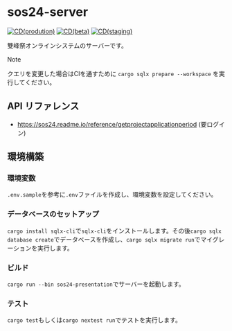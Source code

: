# sos24-server

[![CD(prodution)](https://github.com/sohosai/sos24-server/actions/workflows/cd.yaml/badge.svg)](https://github.com/sohosai/sos24-server/actions/workflows/cd.yaml)
[![CD(beta)](https://github.com/sohosai/sos24-server/actions/workflows/cd-beta.yaml/badge.svg)](https://github.com/sohosai/sos24-server/actions/workflows/cd-beta.yaml)
[![CD(staging)](https://github.com/sohosai/sos24-server/actions/workflows/cd-staging.yaml/badge.svg)](https://github.com/sohosai/sos24-server/actions/workflows/cd-staging.yaml)

雙峰祭オンラインシステムのサーバーです。

> [!NOTE]
> クエリを変更した場合はCIを通すために `cargo sqlx prepare --workspace` を実行してください。

## API リファレンス
- https://sos24.readme.io/reference/getprojectapplicationperiod (要ログイン)

## 環境構築

### 環境変数

`.env.sample`を参考に`.env`ファイルを作成し、環境変数を設定してください。

### データベースのセットアップ

`cargo install sqlx-cli`で`sqlx-cli`をインストールします。その後`cargo sqlx database create`でデータベースを作成し、`cargo sqlx migrate run`でマイグレーションを実行します。

### ビルド

`cargo run --bin sos24-presentation`でサーバーを起動します。

### テスト

`cargo test`もしくは`cargo nextest run`でテストを実行します。

